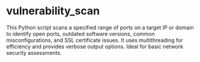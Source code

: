 # vulnerability_scan
This Python script scans a specified range of ports on a target IP or domain to identify open ports, outdated software versions, common misconfigurations, and SSL certificate issues. It uses multithreading for efficiency and provides verbose output options. Ideal for basic network security assessments.
